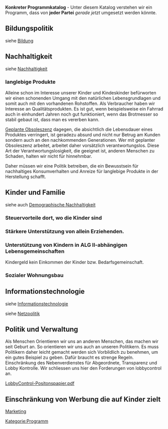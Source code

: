 **Konkreter Programmkatalog** - Unter diesem Katalog verstehen wir ein
Programm, dass von **jeder Partei** *gerade jetzt* umgesetzt werden
könnte.

Bildungspolitik
---------------

siehe [Bildung](/wiki/Bildung "wikilink")

Nachhaltigkeit
--------------

siehe [Nachhaltigkeit](/wiki/Nachhaltigkeit "wikilink")

### langlebige Produkte

Alleine schon im Interesse unserer Kinder und Kindeskinder befürworten
wir einen schonenden Umgang mit den natürlichen Lebensgrundlagen und
somit auch mit den vorhandenen Rohstoffen. Als Verbraucher haben wir
Interesse an Qualitätsprodukten. Es ist gut, wenn beispielsweise ein
Fahrrad auch in einhundert Jahren noch gut funktioniert, wenn das
Brotmesser so stabil gebaut ist, dass man es vererben kann.

[Geplante
Obsoleszenz](https://de.wikipedia.org/wiki/Geplante_Obsoleszenz)
dagegen, die absichtlich die Lebensdauer eines Produktes verringert, ist
geradezu absurd und nicht nur Betrug am Kunden sondern auch an den
nachkommenden Generationen. Wer mit geplanter Obsoleszenz arbeitet,
arbeitet daher vorsätzlich verantwortungslos. Diese Art der
Verantwortungslosigkeit, die geeignet ist, anderen Menschen zu Schaden,
halten wir nicht für hinnehmbar.

Daher müssen wir eine Politik betreiben, die ein Bewusstsein für
nachhaltiges Konsumverhalten und Anreize für langlebige Produkte in der
Herstellung schafft.

Kinder und Familie
------------------

siehe auch [Demographische
Nachhaltigkeit](/wiki/Demographische_Nachhaltigkeit "wikilink")

### Steuervorteile dort, wo die Kinder sind

### Stärkere Unterstützung von allein Erziehenden.

### Unterstützung von Kindern in ALG II-abhängigen Lebensgemeinschaften

Kindergeld kein Einkommen der Kinder bzw. Bedarfsgemeinschaft.

### Sozialer Wohnungsbau

Informationstechnologie
-----------------------

siehe [Informationstechnologie](/wiki/Informationstechnologie "wikilink")

siehe [Netzpolitik](/wiki/Netzpolitik "wikilink")

Politik und Verwaltung
----------------------

Als Menschen Orientieren wir uns an anderen Menschen, das machen wir
seit Geburt an. So orientieren wir uns auch an unseren Politikern. Es
muss Politikern daher leicht gemacht werden sich Vorbildlich zu
benehmen, um ein gutes Beispiel zu geben. Dafür braucht es strenge
Regeln. Einschränkung des Nebenverdienstes für Abgeordnete, Transparenz
und Lobby Kontrolle. Wir schliessen uns hier den Forderungen von
lobbycontrol an.

[LobbyControl-Positonspapier.pdf](https://www.lobbycontrol.de/wp-content/uploads/LobbyControl-Positonspapier.pdf)

Einschränkung von Werbung die auf Kinder zielt
----------------------------------------------

[Marketing](/wiki/Marketing "wikilink")

<Kategorie:Programm>
